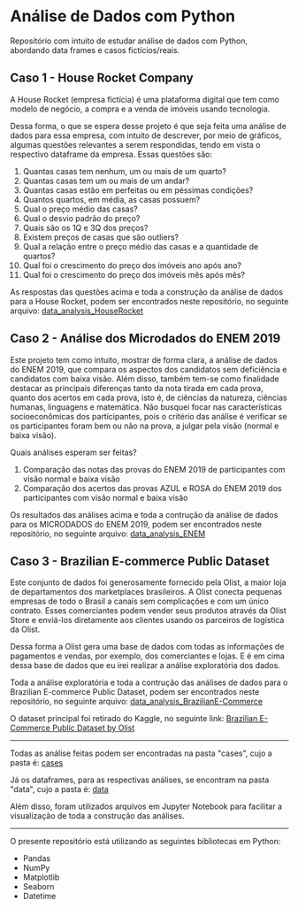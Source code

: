 # Análise de Dados com Python

Repositório com intuito de estudar análise de dados com Python, abordando data frames e casos fictícios/reais. 


## Caso 1 - House Rocket Company

A House Rocket (empresa fictícia) é uma plataforma digital que tem como modelo de negócio, a compra e a venda de imóveis usando tecnologia. 

Dessa forma, o que se espera desse projeto é que seja feita uma análise de dados para essa empresa, com intuito de descrever, por meio de gráficos, algumas questões relevantes a serem respondidas, tendo em vista o respectivo dataframe da empresa. Essas questões são:

1. Quantas casas tem nenhum, um ou mais de um quarto?
2. Quantas casas tem um ou mais de um andar?
3. Quantas casas estão em perfeitas ou em péssimas condições?
4. Quantos quartos, em média, as casas possuem?
5. Qual o preço médio das casas?
6. Qual o desvio padrão do preço?
7. Quais são os 1Q e 3Q dos preços?
8. Existem preços de casas que são outliers?
9. Qual a relação entre o preço médio das casas e a quantidade de quartos?
10. Qual foi o crescimento do preço dos imóveis ano após ano?
11. Qual foi o crescimento do preço dos imóveis mês após mês?

As respostas das questões acima e toda a construção da análise de dados para a House Rocket, podem ser encontrados neste repositório, no seguinte arquivo:  [data_analysis_HouseRocket](https://github.com/andradearthurf/python-data-analysis/blob/main/cases/data_analisys_HouseRocket.ipynb)


## Caso 2 - Análise dos Microdados do ENEM 2019

Este projeto tem como intuito, mostrar de forma clara, a análise de dados do ENEM 2019, que compara os aspectos dos candidatos sem deficiência e candidatos com baixa visão. Além disso, também tem-se como finalidade destacar as principais diferenças tanto da nota tirada em cada prova, quanto dos acertos em cada prova, isto é, de ciências da natureza, ciências humanas, linguagens e matemática. Não busquei focar nas características socioeconômicas dos participantes, pois o critério das análise é verificar se os participantes foram bem ou não na prova, a julgar pela visão (normal e baixa visão).

Quais análises esperam ser feitas?
1. Comparação das notas das provas do ENEM 2019 de participantes com visão normal e baixa visão
2. Comparação dos acertos das provas AZUL e ROSA do ENEM 2019 dos participantes com visão normal e baixa visão

Os resultados das análises acima e toda a contrução da análise de dados para os MICRODADOS do ENEM 2019, podem ser encontrados neste repositório, no seguinte arquivo:
[data_analysis_ENEM](https://github.com/andradearthurf/python-data-analysis/blob/main/cases/data_analisys_ENEM.ipynb)


## Caso 3 - Brazilian E-commerce Public Dataset 

Este conjunto de dados foi generosamente fornecido pela Olist, a maior loja de departamentos dos marketplaces brasileiros. A Olist conecta pequenas empresas de todo o Brasil a canais sem complicações e com um único contrato. Esses comerciantes podem vender seus produtos através da Olist Store e enviá-los diretamente aos clientes usando os parceiros de logística da Olist. 

Dessa forma a Olist gera uma base de dados com todas as informações de pagamentos e vendas, por exemplo, dos comerciantes e lojas. E é em cima dessa base de dados que eu irei realizar a análise exploratória dos dados.

Toda a análise exploratória e toda a contrução das análises de dados para o Brazilian E-commerce Public Dataset, podem ser encontrados neste repositório, no seguinte arquivo:
[data_analysis_BrazilianE-Commerce](https://github.com/andradearthurf/python-data-analysis/blob/main/cases/data_analisys_BrazilianE-Commerce.ipynb)

O dataset principal foi retirado do Kaggle, no seguinte link: [Brazilian E-Commerce Public Dataset by Olist](https://www.kaggle.com/datasets/olistbr/brazilian-ecommerce)

---

Todas as análise feitas podem ser encontradas na pasta "cases", cujo a pasta é: [cases](https://github.com/andradearthurf/python-data-analysis/tree/main/cases)

Já os dataframes, para as respectivas análises, se encontram na pasta "data", cujo a pasta é: [data](https://github.com/andradearthurf/python-data-analysis/tree/main/data)


Além disso, foram utilizados arquivos em Jupyter Notebook para facilitar a visualização de toda a construção das análises.

---

O presente repositório está utilizando as seguintes bibliotecas em Python:
- Pandas
- NumPy
- Matplotlib
- Seaborn
- Datetime

